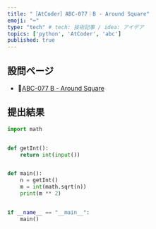 ```yaml
---
title: "［AtCoder］ABC-077｜B - Around Square"
emoji: "⌨️"
type: "tech" # tech: 技術記事 / idea: アイデア
topics: ['python', 'AtCoder', 'abc']
published: true
---
```


## 設問ページ

- 🔗[ABC-077 B - Around Square](https://atcoder.jp/contests/abc077/tasks/abc077_b)

## 提出結果

```python
import math


def getInt():
    return int(input())


def main():
    n = getInt()
    m = int(math.sqrt(n))
    print(m ** 2)


if __name__ == "__main__":
    main()
```
